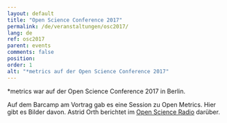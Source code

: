 ```yaml
---
layout: default
title: "Open Science Conference 2017"
permalink: /de/veranstaltungen/osc2017/
lang: de
ref: osc2017
parent: events
comments: false
position:
order: 1
alt: "*metrics auf der Open Science Conference 2017"
---
```

\*metrics war auf der Open Science Conference 2017 in Berlin.  

Auf dem Barcamp am Vortrag gab es eine Session zu Open Metrics. Hier gibt es Bilder davon.
Astrid Orth berichtet im <a href="http://www.openscienceradio.de/2017/03/20/osr066-open-metrics-with-astrid-orth-oscibar-en/">Open Science Radio</a> darüber.
